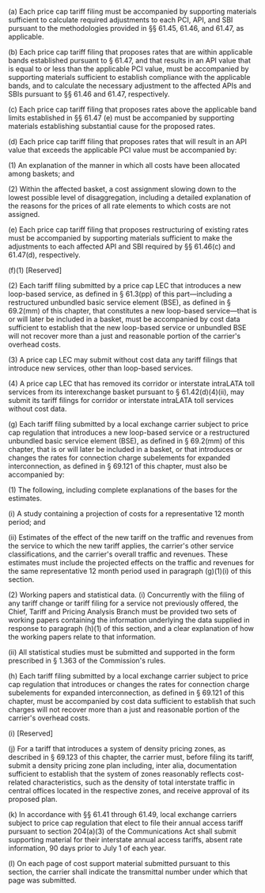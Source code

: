 (a) Each price cap tariff filing must be accompanied by supporting materials sufficient to calculate required adjustments to each PCI, API, and SBI pursuant to the methodologies provided in §§ 61.45, 61.46, and 61.47, as applicable.

(b) Each price cap tariff filing that proposes rates that are within applicable bands established pursuant to § 61.47, and that results in an API value that is equal to or less than the applicable PCI value, must be accompanied by supporting materials sufficient to establish compliance with the applicable bands, and to calculate the necessary adjustment to the affected APIs and SBIs pursuant to §§ 61.46 and 61.47, respectively.

(c) Each price cap tariff filing that proposes rates above the applicable band limits established in §§ 61.47 (e) must be accompanied by supporting materials establishing substantial cause for the proposed rates.

(d) Each price cap tariff filing that proposes rates that will result in an API value that exceeds the applicable PCI value must be accompanied by:

(1) An explanation of the manner in which all costs have been allocated among baskets; and

(2) Within the affected basket, a cost assignment slowing down to the lowest possible level of disaggregation, including a detailed explanation of the reasons for the prices of all rate elements to which costs are not assigned.

(e) Each price cap tariff filing that proposes restructuring of existing rates must be accompanied by supporting materials sufficient to make the adjustments to each affected API and SBI required by §§ 61.46(c) and 61.47(d), respectively.

(f)(1) [Reserved]

(2) Each tariff filing submitted by a price cap LEC that introduces a new loop-based service, as defined in § 61.3(pp) of this part—including a restructured unbundled basic service element (BSE), as defined in § 69.2(mm) of this chapter, that constitutes a new loop-based service—that is or will later be included in a basket, must be accompanied by cost data sufficient to establish that the new loop-based service or unbundled BSE will not recover more than a just and reasonable portion of the carrier's overhead costs.

(3) A price cap LEC may submit without cost data any tariff filings that introduce new services, other than loop-based services.

(4) A price cap LEC that has removed its corridor or interstate intraLATA toll services from its interexchange basket pursuant to § 61.42(d)(4)(ii), may submit its tariff filings for corridor or interstate intraLATA toll services without cost data.

(g) Each tariff filing submitted by a local exchange carrier subject to price cap regulation that introduces a new loop-based service or a restructured unbundled basic service element (BSE), as defined in § 69.2(mm) of this chapter, that is or will later be included in a basket, or that introduces or changes the rates for connection charge subelements for expanded interconnection, as defined in § 69.121 of this chapter, must also be accompanied by:

(1) The following, including complete explanations of the bases for the estimates.

(i) A study containing a projection of costs for a representative 12 month period; and

(ii) Estimates of the effect of the new tariff on the traffic and revenues from the service to which the new tariff applies, the carrier's other service classifications, and the carrier's overall traffic and revenues. These estimates must include the projected effects on the traffic and revenues for the same representative 12 month period used in paragraph (g)(1)(i) of this section.

(2) Working papers and statistical data. (i) Concurrently with the filing of any tariff change or tariff filing for a service not previously offered, the Chief, Tariff and Pricing Analysis Branch must be provided two sets of working papers containing the information underlying the data supplied in response to paragraph (h)(1) of this section, and a clear explanation of how the working papers relate to that information.

(ii) All statistical studies must be submitted and supported in the form prescribed in § 1.363 of the Commission's rules.

(h) Each tariff filing submitted by a local exchange carrier subject to price cap regulation that introduces or changes the rates for connection charge subelements for expanded interconnection, as defined in § 69.121 of this chapter, must be accompanied by cost data sufficient to establish that such charges will not recover more than a just and reasonable portion of the carrier's overhead costs.

(i) [Reserved]

(j) For a tariff that introduces a system of density pricing zones, as described in § 69.123 of this chapter, the carrier must, before filing its tariff, submit a density pricing zone plan including, inter alia, documentation sufficient to establish that the system of zones reasonably reflects cost-related characteristics, such as the density of total interstate traffic in central offices located in the respective zones, and receive approval of its proposed plan.

(k) In accordance with §§ 61.41 through 61.49, local exchange carriers subject to price cap regulation that elect to file their annual access tariff pursuant to section 204(a)(3) of the Communications Act shall submit supporting material for their interstate annual access tariffs, absent rate information, 90 days prior to July 1 of each year.

(l) On each page of cost support material submitted pursuant to this section, the carrier shall indicate the transmittal number under which that page was submitted.

